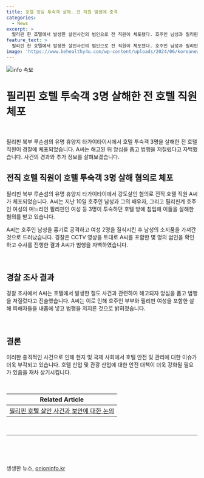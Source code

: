 ```yaml
---
title: 호텔 앙심 투숙객 살해..전 직원 범행에 충격
categories:
  - News
excerpt: >
  필리핀 한 호텔에서 발생한 살인사건의 범인으로 전 직원이 체포됐다. 호주인 남성과 필리핀계 호주 여성, 필리핀 여성 등 3명을 살해한 후 돈을 훔쳤다는 혐의다. CCTV와 목격자 진술을 기반으로 수영장 청소부인 A씨를 범인으로 확인하고 체포했다. A씨는 이전 절도로 인한 해고로 앙심을 품고 범행을 저질렀다고 진술했다. 사건은 필리핀에서 큰 충격을 주고 있다.
feature_text: >
  필리핀 한 호텔에서 발생한 살인사건의 범인으로 전 직원이 체포됐다. 호주인 남성과 필리핀계 호주 여성, 필리핀 여성 등 3명을 살해한 후 돈을 훔쳤다는 혐의다. CCTV와 목격자 진술을 기반으로 수영장 청소부인 A씨를 범인으로 확인하고 체포했다. A씨는 이전 절도로 인한 해고로 앙심을 품고 범행을 저질렀다고 진술했다. 사건은 필리핀에서 큰 충격을 주고 있다.
image: 'https://www.behealthy4u.com/wp-content/uploads/2024/06/koreanews.jpg'
---
```


<p><img src="https://www.behealthy4u.com/wp-content/uploads/2024/06/koreanews.jpg" alt="info 속보" /></p>

<h1 data-ke-size="size30">필리핀 호텔 투숙객 3명 살해한 전 호텔 직원 체포</h1>

<p data-ke-size="size16">&nbsp;</p>

<p data-ke-size="size16">필리핀 북부 루손섬의 유명 휴양지 타가이타이시에서 호텔 투숙객 3명을 살해한 전 호텔 직원이 경찰에 체포되었습니다. A씨는 해고된 뒤 앙심을 품고 범행을 저질렀다고 자백했습니다. 사건의 경과와 추가 정보를 살펴보겠습니다.</p>

<h2 data-ke-size="size26">전직 호텔 직원이 호텔 투숙객 3명 살해 혐의로 체포</h2>

<p data-ke-size="size16">필리핀 북부 루손섬의 유명 휴양지 타가이타이에서 강도살인 혐의로 전직 호텔 직원 A씨가 체포되었습니다. A씨는 지난 10일 호주인 남성과 그의 배우자, 그리고 필리핀계 호주인 여성의 며느리인 필리핀인 여성 등 3명이 투숙하던 호텔 방에 침입해 이들을 살해한 혐의를 받고 있습니다.</p>

<p data-ke-size="size16">A씨는 호주인 남성을 흉기로 공격하고 여성 2명을 질식시킨 후 남성의 소지품을 가져간 것으로 드러났습니다. 경찰은 CCTV 영상을 토대로 A씨를 포함한 몇 명의 범인을 확인하고 수사를 진행한 결과 A씨가 범행을 자백하였습니다.</p>

<p data-ke-size="size16">&nbsp;</p>

<h2 data-ke-size="size26">경찰 조사 결과</h2>

<p data-ke-size="size16">경찰 조사에서 A씨는 호텔에서 발생한 절도 사건과 관련하여 해고되자 앙심을 품고 범행을 저질렀다고 진술했습니다. A씨는 이로 인해 호주인 부부와 필리핀 여성을 포함한 살해 피해자들을 내품에 넣고 범행을 저지른 것으로 밝혀졌습니다.</p>

<p data-ke-size="size16">&nbsp;</p>

<h2 data-ke-size="size26">결론</h2>

<p data-ke-size="size16">이러한 충격적인 사건으로 인해 현지 및 국제 사회에서 호텔 안전 및 관리에 대한 이슈가 더욱 부각되고 있습니다. 호텔 산업 및 관광 산업에 대한 안전 대책이 더욱 강화될 필요가 있음을 재차 상기시킵니다.</p>

<p data-ke-size="size16">&nbsp;</p>

<table>
<thead>
<tr>
<th style="text-align: center;">Related Article</th>
</tr>
</thead>
<tbody>
<tr>
<td style="text-align: center;"><a href="https://www.example.com/philippines-hotel-murder-security">필리핀 호텔 살인 사건과 보안에 대한 논의</a></td>
</tr>
</tbody>
</table>

<p data-ke-size="size16"><br></p>

<hr>

<p data-ke-size="size16"><br></p>

<p data-ke-size="size16"><br></p>
생생한 뉴스, <a href="https://onioninfo.kr" rel="dofollow">onioninfo.kr</a>


